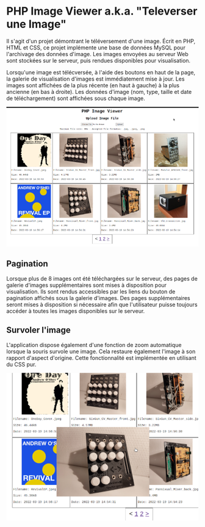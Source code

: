 # PHP Image Viewer a.k.a. "Televerser une Image"

Il s'agit d'un projet démontrant le téléversement d'une image. Écrit en PHP, HTML et CSS, ce projet implémente une base de données MySQL pour l'archivage des données d'image. Les images envoyées au serveur Web sont stockées sur le serveur, puis rendues disponibles pour visualisation.

Lorsqu'une image est télécversée, à l'aide des boutons en haut de la page, la galerie de visualisation d'images est immédiatement mise à jour. Les images sont affichées de la plus récente (en haut à gauche) à la plus ancienne (en bas à droite). Les données d'image (nom, type, taille et date de téléchargement) sont affichées sous chaque image.

<p align="center">
  <img src="https://github.com/GonzoDMX/Langages_Web/blob/main/TP_2_Televerser_une_Image/assets/page_overview.png">
</p>

## Pagination

Lorsque plus de 8 images ont été téléchargées sur le serveur, des pages de galerie d'images supplémentaires sont mises à disposition pour visualisation. Ils sont rendus accessibles par les liens du bouton de pagination affichés sous la galerie d'images. Des pages supplémentaires seront mises à disposition si nécessaire afin que l'utilisateur puisse toujours accéder à toutes les images disponibles sur le serveur.

## Survoler l'image

L'application dispose également d'une fonction de zoom automatique lorsque la souris survole une image. Cela restaure également l'image à son rapport d'aspect d'origine. Cette fonctionnalité est implémentée en utilisant du CSS pur.

<p align="center">
  <img src="https://github.com/GonzoDMX/Langages_Web/blob/main/TP_2_Televerser_une_Image/assets/hover_demo.png">
</p>

